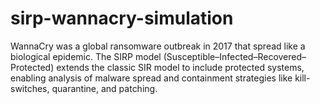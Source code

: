 # sirp-wannacry-simulation
WannaCry was a global ransomware outbreak in 2017 that spread like a biological epidemic. The SIRP model (Susceptible–Infected–Recovered–Protected) extends the classic SIR model to include protected systems, enabling analysis of malware spread and containment strategies like kill-switches, quarantine, and patching.
